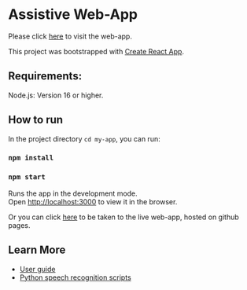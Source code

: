 # Assistive Web-App

Please click [here](https://deden3791.github.io/L4Project/) to visit the web-app.

This project was bootstrapped with [Create React App](https://github.com/facebook/create-react-app).

## Requirements:

Node.js: Version 16 or higher.

## How to run

In the project directory `cd my-app`, you can run:

### `npm install`

### `npm start`

Runs the app in the development mode.\
Open [http://localhost:3000](http://localhost:3000) to view it in the browser.

Or you can click [here](https://deden3791.github.io/L4Project/) to be taken to the live web-app, hosted on github pages. 

## Learn More

- [User guide](https://github.com/deden3791/L4Project/blob/main/main/UserGuides/UserGuide.md)
- [Python speech recognition scripts](https://github.com/deden3791/L4Project/tree/main/main/PythonApp)
